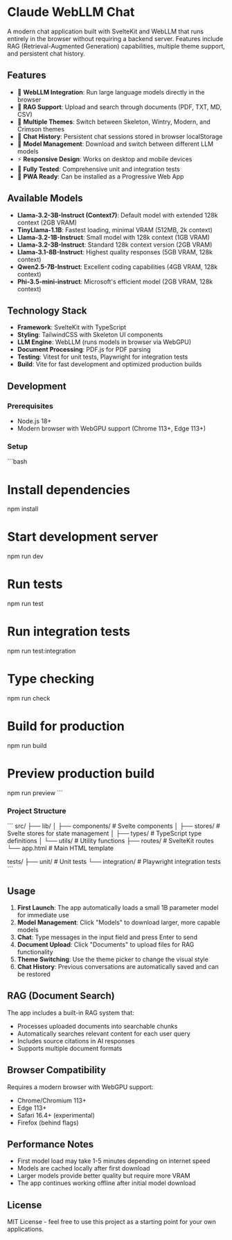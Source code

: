 # Claude WebLLM Chat

A modern chat application built with SvelteKit and WebLLM that runs entirely in the browser without requiring a backend server. Features include RAG (Retrieval-Augmented Generation) capabilities, multiple theme support, and persistent chat history.

## Features

- 🤖 **WebLLM Integration**: Run large language models directly in the browser
- 📄 **RAG Support**: Upload and search through documents (PDF, TXT, MD, CSV)
- 🎨 **Multiple Themes**: Switch between Skeleton, Wintry, Modern, and Crimson themes
- 💬 **Chat History**: Persistent chat sessions stored in browser localStorage
- 🔄 **Model Management**: Download and switch between different LLM models
- ⚡ **Responsive Design**: Works on desktop and mobile devices
- 🧪 **Fully Tested**: Comprehensive unit and integration tests
- 📱 **PWA Ready**: Can be installed as a Progressive Web App

## Available Models

- **Llama-3.2-3B-Instruct (Context7)**: Default model with extended 128k context (2GB VRAM)
- **TinyLlama-1.1B**: Fastest loading, minimal VRAM (512MB, 2k context)
- **Llama-3.2-1B-Instruct**: Small model with 128k context (1GB VRAM)
- **Llama-3.2-3B-Instruct**: Standard 128k context version (2GB VRAM)
- **Llama-3.1-8B-Instruct**: Highest quality responses (5GB VRAM, 128k context)
- **Qwen2.5-7B-Instruct**: Excellent coding capabilities (4GB VRAM, 128k context)
- **Phi-3.5-mini-instruct**: Microsoft's efficient model (2GB VRAM, 128k context)

## Technology Stack

- **Framework**: SvelteKit with TypeScript
- **Styling**: TailwindCSS with Skeleton UI components
- **LLM Engine**: WebLLM (runs models in browser via WebGPU)
- **Document Processing**: PDF.js for PDF parsing
- **Testing**: Vitest for unit tests, Playwright for integration tests
- **Build**: Vite for fast development and optimized production builds

## Development

### Prerequisites

- Node.js 18+ 
- Modern browser with WebGPU support (Chrome 113+, Edge 113+)

### Setup

\`\`\`bash
# Install dependencies
npm install

# Start development server
npm run dev

# Run tests
npm run test

# Run integration tests
npm run test:integration

# Type checking
npm run check

# Build for production
npm run build

# Preview production build
npm run preview
\`\`\`

### Project Structure

\`\`\`
src/
├── lib/
│   ├── components/     # Svelte components
│   ├── stores/         # Svelte stores for state management
│   ├── types/          # TypeScript type definitions
│   └── utils/          # Utility functions
├── routes/             # SvelteKit routes
└── app.html           # Main HTML template

tests/
├── unit/              # Unit tests
└── integration/       # Playwright integration tests
\`\`\`

## Usage

1. **First Launch**: The app automatically loads a small 1B parameter model for immediate use
2. **Model Management**: Click "Models" to download larger, more capable models
3. **Chat**: Type messages in the input field and press Enter to send
4. **Document Upload**: Click "Documents" to upload files for RAG functionality
5. **Theme Switching**: Use the theme picker to change the visual style
6. **Chat History**: Previous conversations are automatically saved and can be restored

## RAG (Document Search)

The app includes a built-in RAG system that:

- Processes uploaded documents into searchable chunks
- Automatically searches relevant content for each user query
- Includes source citations in AI responses
- Supports multiple document formats

## Browser Compatibility

Requires a modern browser with WebGPU support:
- Chrome/Chromium 113+
- Edge 113+
- Safari 16.4+ (experimental)
- Firefox (behind flags)

## Performance Notes

- First model load may take 1-5 minutes depending on internet speed
- Models are cached locally after first download
- Larger models provide better quality but require more VRAM
- The app continues working offline after initial model download

## License

MIT License - feel free to use this project as a starting point for your own applications.